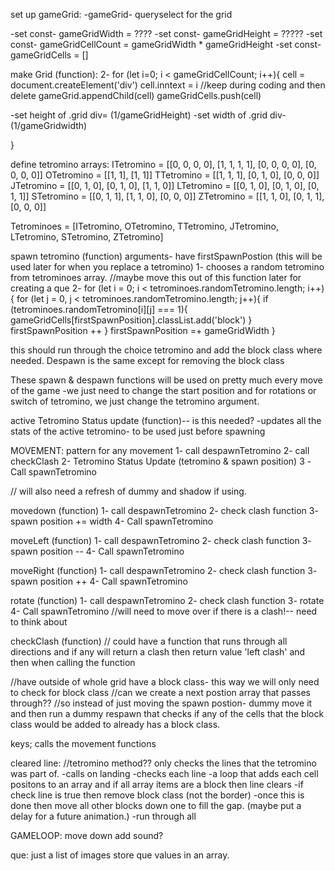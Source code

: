 set up gameGrid:
-gameGrid- queryselect for the grid <div>
-set const- gameGridWidth = ????
-set const- gameGridHeight = ?????
-set const- gameGridCellCount = gameGridWidth * gameGridHeight
-set const- gameGridCells = []


make Grid (function):
2- for (let i=0; i < gameGridCellCount; i++){
  cell = document.createElement('div')
  cell.inntext = i //keep during coding and then delete
  gameGrid.appendChild(cell)
  gameGridCells.push(cell)

  -set height of .grid div= (1/gameGridHeight)
  -set width of .grid div- (1/gameGridwidth)

}


define tetromino arrays:
ITetromino =  [[0, 0, 0, 0], 
              [1, 1, 1, 1], 
              [0, 0, 0, 0], 
              [0, 0, 0, 0]]
OTetromino =  [[1, 1],
              [1, 1]]
TTetromino =  [[1, 1, 1], 
              [0, 1, 0], 
              [0, 0, 0]]
JTetromino =  [[0, 1, 0], 
              [0, 1, 0], 
              [1, 1, 0]]
LTetromino =  [[0, 1, 0], 
              [0, 1, 0], 
              [0, 1, 1]]
STetromino = [[0, 1, 1], 
              [1, 1, 0], 
              [0, 0, 0]]
ZTetromino = [[1, 1, 0], 
              [0, 1, 1], 
              [0, 0, 0]]

Tetrominoes = [ITetromino, OTetromino, TTetromino, JTetromino, LTetromino, STetromino, ZTetromino]

spawn tetromino (function) arguments- have firstSpawnPostion (this will be used later for when you replace a tetromino)
1- chooses a random tetromino from tetrominoes array. //maybe move this out of this function later for creating a que
2- 
for (let i = 0; i < tetrominoes.randomTetromino.length; i++){
  for (let j = 0, j < tetrominoes.randomTetromino.length; j++){
    if (tetrominoes.randomTetromino[i][j] === 1){
      gameGridCells[firstSpawnPosition].classList.add('block')
    }
    firstSpawnPosition ++
  }
  firstSpawnPosition =+ gameGridWidth
}

this should run through the choice tetromino and add the block class where needed. 
Despawn is the same except for removing the block class


These spawn & despawn functions will be used on pretty much every move of the game
  -we just need to change the start position and for rotations or switch of tetromino, we just change the tetromino argument. 



active Tetromino Status update (function)-- is this needed? 
-updates all the stats of the active tetromino- to be used just before spawning


MOVEMENT:
pattern for any movement
1- call despawnTetromino
2- call checkClash
2- Tetromino Status Update (tetromino & spawn position)
3 -Call spawnTetromino

// will also need a refresh of dummy and shadow if using. 

movedown (function)
1- call despawnTetromino
2- check clash function
3- spawn position += width
4- Call spawnTetromino

moveLeft (function)
1- call despawnTetromino
2- check clash function
3- spawn position --
4- Call spawnTetromino

moveRight (function)
1- call despawnTetromino
2- check clash function
3- spawn position ++
4- Call spawnTetromino

rotate (function)
1- call despawnTetromino
2- check clash function
3- rotate
4- Call spawnTetromino
//will need to move over if there is a clash!-- need to think about

checkClash (function)
 // could have a function that runs through all directions and if any will return a clash then return value 'left clash' and then when calling the function

  //have outside of whole grid have a block class- this way we will only need to check for block class
  //can we create a next postion array that passes through??
  //so instead of just moving the spawn postion- dummy move it and then run a dummy respawn that checks if any of the cells that the block class would be added to already has a block class. 



keys;
calls the movement functions

cleared line:   //tetromino method?? only checks the lines that the tetromino was part of. 
  -calls on landing
  -checks each line
    -a loop that adds each cell positons to an array and if all array items are a block then line clears
  -if check line is true then remove block class (not the border)
  -once this is done then move all other blocks down one to fill the gap. (maybe put a delay for a future animation.)
    -run through all 




GAMELOOP:
move down
add sound?


que:
just a list of images
store que values in an array. 

